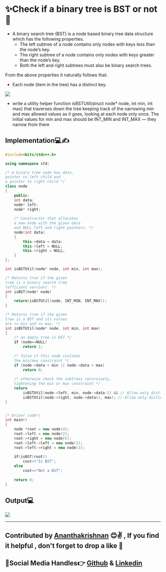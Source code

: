 # ✨Check if a binary tree is BST or not💖

- A binary search tree (BST) is a node based binary tree data structure which has the following properties.
  -  The left subtree of a node contains only nodes with keys less than the node’s key.
  -  The right subtree of a node contains only nodes with keys greater than the node’s key.
  - Both the left and right subtrees must also be binary search trees.

From the above properties it naturally follows that:
- Each node (item in the tree) has a distinct key.

<img src = "https://iq.opengenus.org/content/images/2019/05/BST.png">

 - write a utility helper function isBSTUtil(struct node* node, int min, int max) that traverses down the tree keeping track of the narrowing min and max allowed values as it goes, looking at each node only once. The initial values for min and max should be INT_MIN and INT_MAX — they narrow from there

 
  
  
  
## Implementation💻✍
```cpp
#include<bits/stdc++.h> 

using namespace std; 

/* A binary tree node has data, 
pointer to left child and 
a pointer to right child */
class node 
{ 
	public: 
	int data; 
	node* left; 
	node* right; 
	
	/* Constructor that allocates 
	a new node with the given data 
	and NULL left and right pointers. */
	node(int data) 
	{ 
		this->data = data; 
		this->left = NULL; 
		this->right = NULL; 
	} 
}; 

int isBSTUtil(node* node, int min, int max); 

/* Returns true if the given 
tree is a binary search tree 
(efficient version). */
int isBST(node* node) 
{ 
	return(isBSTUtil(node, INT_MIN, INT_MAX)); 
} 

/* Returns true if the given 
tree is a BST and its values 
are >= min and <= max. */
int isBSTUtil(node* node, int min, int max) 
{ 
	/* an empty tree is BST */
	if (node==NULL) 
		return 1; 
			
	/* false if this node violates 
	the min/max constraint */
	if (node->data < min || node->data > max) 
		return 0; 
	
	/* otherwise check the subtrees recursively, 
	tightening the min or max constraint */
	return
		isBSTUtil(node->left, min, node->data-1) && // Allow only distinct values 
		isBSTUtil(node->right, node->data+1, max); // Allow only distinct values 
} 


/* Driver code*/
int main() 
{ 
	node *root = new node(4); 
	root->left = new node(2); 
	root->right = new node(5); 
	root->left->left = new node(1); 
	root->left->right = new node(3); 
	
	if(isBST(root)) 
		cout<<"Is BST"; 
	else
		cout<<"Not a BST"; 
		
	return 0; 
} 


```
## Output💻
   <img src="https://github.com/akrish4/DSA/blob/main/dsa-cp-2/Check_binaryTree_BST/images/image1.PNG">

---


## Contributed by [Ananthakrishnan](https://github.com/akrish4) 😊✌ , If you find it helpful , don't forget to drop a like 💖
## 🧒Social Media Handles👉   [Github](https://github.com/akrish4) & [Linkedin](https://in.linkedin.com/in/Ananthakrishnan-Nair-RS")



